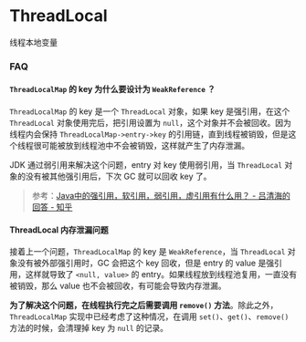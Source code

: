 # ThreadLocal

线程本地变量



### FAQ

#### `ThreadLocalMap` 的 key 为什么要设计为 `WeakReference` ？
`ThreadLocalMap` 的 key 是一个 `ThreadLocal` 对象，如果 key 是强引用，在这个 `ThreadLocal` 对象使用完后，把引用设置为 `null`，这个对象并不会被回收。因为线程内会保持 `ThreadLocalMap->entry->key` 的引用链，直到线程被销毁，但是这个线程很可能被放到线程池中不会被销毁，这样就产生了内存泄漏。

JDK 通过弱引用来解决这个问题，entry 对 key 使用弱引用，当 `ThreadLocal` 对象的没有被其他强引用后，下次 GC 就可以回收 key 了。

> 参考：[Java中的强引用，软引用，弱引用，虚引用有什么用？ - 吕清海的回答 - 知乎](https://www.zhihu.com/question/37401125/answer/337717256)

#### ThreadLocal 内存泄漏问题
接着上一个问题，`ThreadLocalMap` 的 key 是 `WeakReference`，当 `ThreadLocal` 对象没有被外部强引用时，GC 会把这个 key 回收，但是 entry 的 value 是强引用，这样就导致了 `<null, value>` 的 entry。如果线程放到线程池复用，一直没有被销毁，那么 value 也不会被回收，有可能会导致内存泄漏。

**为了解决这个问题，在线程执行完之后需要调用 `remove()` 方法**。除此之外，`ThreadLocalMap` 实现中已经考虑了这种情况，在调用 `set()`、`get()`、`remove()` 方法的时候，会清理掉 key 为 `null` 的记录。